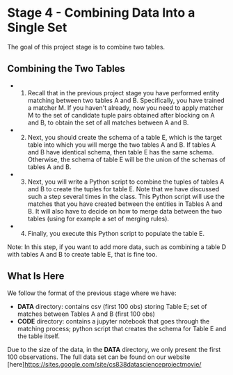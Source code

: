 # Stage 4 - Combining Data Into a Single Set


The goal of this project stage is to combine two tables. 


## Combining the Two Tables

- 1) Recall that in the previous  project stage you have performed entity matching between two tables A and B. Specifically, you have trained a matcher M. If you haven't already, now you need to apply matcher M to the set of candidate tuple pairs obtained after blocking on A and B, to obtain the set of all matches between A and B. 

- 2) Next, you should create the schema of a table E, which is the target table into which you will merge the two tables A and B. If tables A and B have identical schema, then table E has the same schema. Otherwise, the schema of table E will be the union of the schemas of tables A and B. 

- 3) Next, you will write a Python script to combine the tuples of tables A and B to create the tuples for table E. Note that we have discussed such a step several times in the class. This Python script will use the matches that you have created between the entities in Tables A and B. It will also have to decide on how to merge data between the two tables (using for example a set of merging rules). 

- 4) Finally, you execute this Python script to populate the table E. 

Note: In this step, if you want to add more data, such as combining a table D with tables A and B to create table E, that is fine too. 

## What Is Here


We follow the format of the previous stage where we have:

- **DATA** directory: contains csv (first 100 obs) storing Table E; set of matches between
  Tables A and B (first 100 obs)
- **CODE** directory: contains a jupyter notebook that goes through the
  matching process; python script that creates the schema for Table E and the
table itself.


Due to the size of the data, in the **DATA** directory, we only present the
first 100 observations. The full data set can be found on our website
[here]<https://sites.google.com/site/cs838datascienceprojectmovie/>


